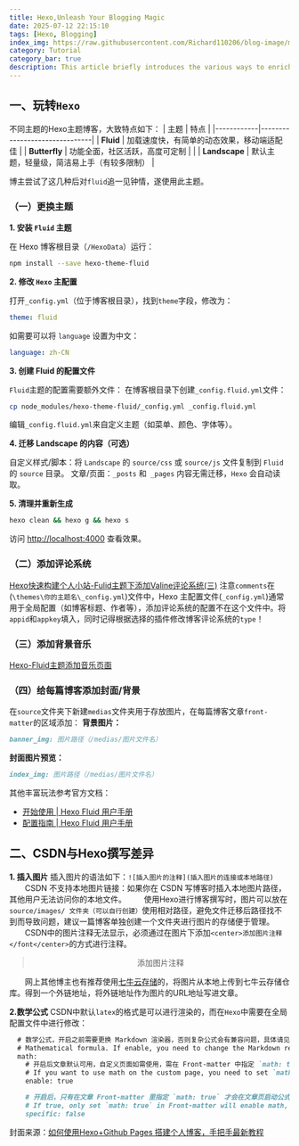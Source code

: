 ```yaml
---
title: Hexo,Unleash Your Blogging Magic
date: 2025-07-12 22:15:10
tags: [Hexo, Blogging]
index_img: https://raw.githubusercontent.com/Richard110206/blog-image/main/cover//Hexo-Hacks-Unleash-Your-Blogging-Magic.png
category: Tutorial
category_bar: true
description: This article briefly introduces the various ways to enrich your personal blog built with Hexo and the adaptation differences when writing blogs on different platforms.
---
```



## 一、玩转`Hexo`
不同主题的Hexo主题博客，大致特点如下：
| 主题       | 特点                          | 
|------------|-------------------------------|
| **Fluid**  | 加载速度快，有简单的动态效果，移动端适配佳   | 
| **Butterfly** | 功能全面，社区活跃，高度可定制 |  |
| **Landscape** | 默认主题，轻量级，简洁易上手（有较多限制）  | 

博主尝试了这几种后对`fluid`追一见钟情，遂使用此主题。
### （一）更换主题
**1. 安装 `Fluid` 主题**

在 Hexo 博客根目录（`/HexoData`）运行：
```bash
npm install --save hexo-theme-fluid
```
**2. 修改 `Hexo` 主配置**

打开`_config.yml`（位于博客根目录），找到`theme`字段，修改为：

```yaml
theme: fluid
```
如需要可以将 `language` 设置为中文：

```yaml
language: zh-CN
```
**3. 创建 Fluid 的配置文件**

`Fluid`主题的配置需要额外文件：
在博客根目录下创建` _config.fluid.yml `文件：

```bash
cp node_modules/hexo-theme-fluid/_config.yml _config.fluid.yml
```
编辑` _config.fluid.yml `来自定义主题（如菜单、颜色、字体等）。

**4. 迁移 Landscape 的内容（可选）**

自定义样式/脚本：将 `Landscape` 的 `source/css` 或 `source/js` 文件复制到 `Fluid` 的 `source` 目录。
文章/页面：`_posts` 和` _pages` 内容无需迁移，`Hexo` 会自动读取。

**5. 清理并重新生成**
```bash
hexo clean && hexo g && hexo s
```
访问 <http://localhost:4000> 查看效果。
### （二）添加评论系统
[Hexo快速构建个人小站-Fulid主题下添加Valine评论系统(三)](https://blog.csdn.net/Neter_Leon/article/details/107064603?ops_request_misc=&request_id=&biz_id=102&utm_term=hexo%E7%9A%84fulid%E4%B8%8D%E5%90%8C%E7%8E%A9%E6%B3%95&utm_medium=distribute.pc_search_result.none-task-blog-2~all~sobaiduweb~default-0-107064603.142^v102^pc_search_result_base2&spm=1018.2226.3001.4187)
注意`comments`在(`\themes\你的主题名\_config.yml`)文件中，Hexo 主配置文件(`_config.yml`)通常用于全局配置（如博客标题、作者等），添加评论系统的配置不在这个文件中。将`appid`和`appkey`填入，同时记得根据选择的插件修改博客评论系统的`type`！
### （三）添加背景音乐
[Hexo-Fluid主题添加音乐页面](https://blog.csdn.net/weixin_43471926/article/details/109798928?ops_request_misc=%257B%2522request%255Fid%2522%253A%25224db07d60e8ad014b04fcc3b6dc2a5cdf%2522%252C%2522scm%2522%253A%252220140713.130102334.pc%255Fall.%2522%257D&request_id=4db07d60e8ad014b04fcc3b6dc2a5cdf&biz_id=0&utm_medium=distribute.pc_search_result.none-task-blog-2~all~first_rank_ecpm_v1~rank_v31_ecpm-1-109798928-null-null.142^v102^pc_search_result_base2&utm_term=hexo%20fluid%E5%8D%9A%E5%AE%A2%E8%87%AA%E5%8A%A8%E6%92%AD%E6%94%BE%E9%9F%B3%E4%B9%90&spm=1018.2226.3001.4187)
### （四）给每篇博客添加封面/背景
在`source`文件夹下新建`medias`文件夹用于存放图片，在每篇博客文章` front-matter `的区域添加：
**背景图片：**
```markdown
banner_img: 图片路径（/medias/图片文件名）
```
**封面图片预览：**
```markdown
index_img: 图片路径（/medias/图片文件名）
```

其他丰富玩法参考官方文档：
- [开始使用 | Hexo Fluid 用户手册](https://fluid-dev.github.io/hexo-fluid-docs/start/)
- [配置指南 | Hexo Fluid 用户手册](https://fluid-dev.github.io/hexo-fluid-docs/guide/)

## 二、CSDN与Hexo撰写差异

**1. 插入图片**
插入图片的语法如下：`![插入图片的注释](插入图片的连接或本地路径)`
&emsp;&emsp;CSDN 不支持本地图片链接：如果你在 CSDN 写博客时插入本地图片路径，其他用户无法访问你的本地文件。
&emsp;&emsp;使用Hexo进行博客撰写时，图片可以放在`source/images/ 文件夹（可以自行创建）`使用相对路径，避免文件迁移后路径找不到而导致问题，建议一篇博客单独创建一个文件夹进行图片的存储便于管理。
&emsp;&emsp;CSDN中的图片注释无法显示，必须通过在图片下添加`<center>添加图片注释</font</center>`的方式进行注释。
><center>添加图片注释</font</center>

&emsp;&emsp;网上其他博主也有推荐使用[七牛云存储](https://portal.qiniu.com/signin?redirect=%2Fhome)的，将图片从本地上传到七牛云存储仓库。得到一个外链地址，将外链地址作为图片的URL地址写进文章。

**2.数学公式**
CSDN中默认`latex`的格式是可以进行渲染的，而在`Hexo`中需要在全局配置文件中进行修改：
```markdown
  # 数学公式，开启之前需要更换 Markdown 渲染器，否则复杂公式会有兼容问题，具体请见：https://hexo.fluid-dev.com/docs/guide/##latex-数学公式
  # Mathematical formula. If enable, you need to change the Markdown renderer, see: https://hexo.fluid-dev.com/docs/en/guide/#math
  math:
    # 开启后文章默认可用，自定义页面如需使用，需在 Front-matter 中指定 `math: true`
    # If you want to use math on the custom page, you need to set `math: true` in Front-matter
    enable: true

    # 开启后，只有在文章 Front-matter 里指定 `math: true` 才会在文章页启动公式转换，以便在页面不包含公式时提高加载速度
    # If true, only set `math: true` in Front-matter will enable math, to load faster when the page does not contain math
    specific: false
```

封面来源：[如何使用Hexo+Github Pages 搭建个人博客，手把手最新教程](https://www.youtube.com/watch?v=XiMVwkxu3hU)


